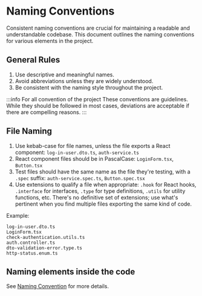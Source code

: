 # Naming Conventions

Consistent naming conventions are crucial for maintaining a readable and understandable codebase. This document outlines the naming conventions for various elements in the project.

## General Rules

1. Use descriptive and meaningful names.
2. Avoid abbreviations unless they are widely understood.
3. Be consistent with the naming style throughout the project.

:::info For all convention of the project
These conventions are guidelines. While they should be followed in most cases, deviations are acceptable if there are compelling reasons.
:::

## File Naming

1. Use kebab-case for file names, unless the file exports a React component: `log-in-user.dto.ts`, `auth-service.ts`
2. React component files should be in PascalCase: `LoginForm.tsx`, `Button.tsx`
3. Test files should have the same name as the file they're testing, with a `.spec` suffix: `auth-service.spec.ts`, `Button.spec.tsx`
4. Use extensions to qualify a file when appropriate: `.hook` for React hooks, `.interface` for interfaces, `.type` for type definitions, `.utils` for utility functions, etc. There's no definitive set of extensions; use what's pertinent when you find multiple files exporting the same kind of code.

Example:
```
log-in-user.dto.ts
LoginForm.tsx
check-authentication.utils.ts
auth.controller.ts
dto-validation-error.type.ts
http-status.enum.ts
```

## Naming elements inside the code

See [Naming Convention](/docs/code-quality/naming-conventions) for more details.